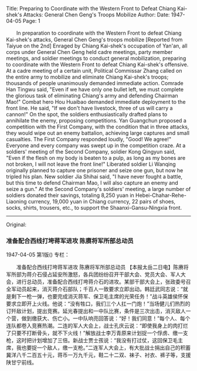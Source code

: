 Title: Preparing to Coordinate with the Western Front to Defeat Chiang Kai-shek's Attacks: General Chen Geng's Troops Mobilize
Author:
Date: 1947-04-05
Page: 1

　　In preparation to coordinate with the Western Front to defeat Chiang Kai-shek's attacks,
    General Chen Geng's troops mobilize
    [Reported from Taiyue on the 2nd] Enraged by Chiang Kai-shek's occupation of Yan'an, all corps under General Chen Geng held cadre meetings, party member meetings, and soldier meetings to conduct general mobilization, preparing to coordinate with the Western Front to defeat Chiang Kai-shek's offensive. At a cadre meeting of a certain unit, Political Commissar Zhang called on the entire army to mobilize and eliminate Chiang Kai-shek's troops; thousands of people unanimously demanded immediate action. Comrade Han Tingwu said, "Even if we have only one bullet left, we must complete the glorious task of eliminating Chiang's army and defending Chairman Mao!" Combat hero Hou Huaibao demanded immediate deployment to the front line. He said, "If we don't have livestock, three of us will carry a cannon!" On the spot, the soldiers enthusiastically drafted plans to annihilate the enemy, proposing competitions. Yan Guangchun proposed a competition with the First Company, with the condition that in three attacks, they would wipe out an enemy battalion, achieving large captures and small casualties. The First Company responded loudly, "Good! We agree!" Everyone and every company was swept up in the competition craze. At a soldiers' meeting of the Second Company, soldier Kong Qingyun said, "Even if the flesh on my body is beaten to a pulp, as long as my bones are not broken, I will not leave the front line!" Liberated soldier Li Wanqing originally planned to capture one prisoner and seize one gun, but now he tripled his plan. New soldier Jia Shihai said, "I have never fought a battle, but this time to defend Chairman Mao, I will also capture an enemy and seize a gun." At the Second Company's soldiers' meeting, a large number of soldiers donated their savings, totaling 8,250 yuan in Hebei-Chahar-Rehe-Liaoning currency, 19,000 yuan in Chiang currency, 22 pairs of shoes, socks, shirts, trousers, etc., to support the Shaanxi-Gansu-Ningxia front.



<hr /> 

Original: 


### 准备配合西线打垮蒋军进攻  陈赓将军所部总动员

1947-04-05
第1版()
专栏：

　　准备配合西线打垮蒋军进攻
    陈赓将军所部总动员
    【本报太岳二日电】陈赓将军所部为蒋介石侵占延安所激怒，各兵团纷纷召开干部大会、党员大会、军人大会，进行总动员，准备配合西线打垮蒋介石的进攻。某部干部大会上，张政委号召全军动员起来，消灭蒋介石部队；千百人一致要求立即出动。韩廷武同志说：“就是剩下一枪一弹，也要完成消灭蒋军、保卫毛主席的光荣任务！”战斗英雄侯怀保要求立即开上火线。他说：“没有牲口，我们三个人扛一门炮！”当场健儿们热烈的订歼敌计划，提出竞赛。延光春提出和一中队比赛，条件是三次出击，消灭敌人一个营，做到缴获大、伤亡小。一中队响亮回答说：“好！我们同意！”每个人、每个连队都卷入竞赛热潮。二连的军人大会上，战士孔庆云说：“即使我身上的肉打烂了只要不打断骨头，就不下火线！”解放战士李万青原来计划捉一个俘虏、缴一支枪，这时把计划增加了三倍。新战士贾士孩说：“我没有打过仗，这回保卫毛主席，我也要捉一个敌人，缴一支枪。”二连军人大会上，有大批战士捐出自己的积蓄冀洋八千二百五十元，蒋币一万九千元，鞋二十二双、袜子、衬衣、裤子等，支援陕甘宁前线。
